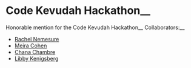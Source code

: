 # Code Kevudah Hackathon__
Honorable mention for the Code Kevudah Hackathon__
Collaborators:__
- [Rachel Nemesure](https://github.com/RachelRebecca)
- [Meira Cohen](https://github.com/MC-Student)
- [Chana Chambre](https://github.com/ChanaCham)
- [Libby Kenigsberg](https://github.com/lkenigsb)
